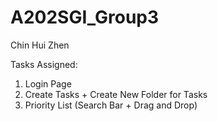 # A202SGI_Group3

Chin Hui Zhen

Tasks Assigned:

1. Login Page 
2. Create Tasks + Create New Folder for Tasks
3. Priority List (Search Bar + Drag and Drop)
